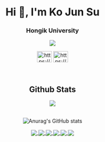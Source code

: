 
<div align=left>

<h1 align="center">Hi 👋, I'm Ko Jun Su</h1>
<h3 align="center">Hongik University</h3>
<div align=center>
<p align="center"><a href="https://hits.seeyoufarm.com"><img src="https://hits.seeyoufarm.com/api/count/incr/badge.svg?url=https%3A%2F%2Fgithub.com%2Frkaclfdl123&count_bg=%23FF0000&title_bg=%23000000&icon=python.svg&icon_color=%23FFFFFF&title=hits&edge_flat=false"/></a></p>


<p align="center">
<a href="https://www.facebook.com/junsu.ko.1/" target="blank"><img align="center" src="https://raw.githubusercontent.com/rahuldkjain/github-profile-readme-generator/master/src/images/icons/Social/facebook.svg" alt="https://www.facebook.com/junsu.ko.1/" height="30" width="40" /></a>
<a href="https://www.instagram.com/junsu_ko/" target="blank"><img align="center" src="https://raw.githubusercontent.com/rahuldkjain/github-profile-readme-generator/master/src/images/icons/Social/instagram.svg" alt="https://www.instagram.com/junsu_ko/" height="30" width="40" /></a>
</p>

<br/>  


## Github Stats  
<div align="center"><img src="https://github-readme-stats.vercel.app/api/top-langs/?username=rkaclfdl123&hide_border=true&layout=compact&theme=chartreuse-dark" align="center" /></div>  

<br/>  


![Anurag's GitHub stats](https://github-readme-stats.vercel.app/api?username=rkaclfdl123&show_icons=true&theme=chartreuse-dark)
  
</a>
<a href="https://github.com/rkaclfdl123/Machine-Learning_Crash-Course">
  <img align="center" src="https://github-readme-stats.vercel.app/api/pin/?username=rkaclfdl123&repo=Machine-Learning_Crash-Course" />
</a></a>
<a href="https://github.com/rkaclfdl123/Machine-Learning_Crash-Course">
  <img align="center" src="https://github-readme-stats.vercel.app/api/pin/?username=rkaclfdl123&repo=Machine-Learning_Crash-Course" />
</a></a>
<a href="https://github.com/rkaclfdl123/Machine-Learning_Crash-Course">
  <img align="center" src="https://github-readme-stats.vercel.app/api/pin/?username=rkaclfdl123&repo=Machine-Learning_Crash-Course" />
</a></a>
<a href="https://github.com/rkaclfdl123/Machine-Learning_Crash-Course">
  <img align="center" src="https://github-readme-stats.vercel.app/api/pin/?username=rkaclfdl123&repo=Machine-Learning_Crash-Course" />
</a></a>
<a href="https://github.com/rkaclfdl123/Machine-Learning_Crash-Course">
  <img align="center" src="https://github-readme-stats.vercel.app/api/pin/?username=rkaclfdl123&repo=Machine-Learning_Crash-Course" />
</a></a>
<a href="https://github.com/rkaclfdl123/Machine-Learning_Crash-Course">
  <img align="center" src="https://github-readme-stats.vercel.app/api/pin/?username=rkaclfdl123&repo=Machine-Learning_Crash-Course" />
</a>

